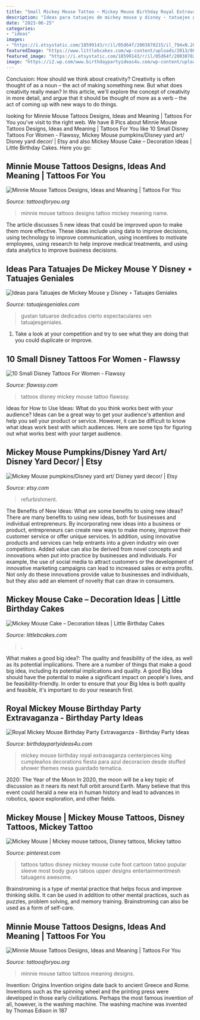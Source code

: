 ```yaml
---
title: "Small Mickey Mouse Tattoo ~ Mickey Mouse Birthday Royal Extravaganza Centerpieces King Cumpleaños Decorations Fiesta Para Azul Decoracion Desde Stuffed Shower Themes Mesa Guardado Tematica"
description: "Ideas para tatuajes de mickey mouse y disney ⋆ tatuajes geniales"
date: "2023-06-25"
categories:
- "ideas"
images:
- "https://i.etsystatic.com/18599143/r/il/05d64f/2003870215/il_794xN.2003870215_lckb.jpg"
featuredImage: "https://www.littlebcakes.com/wp-content/uploads/2013/08/Mickey-Mouse-Cake-Pans.jpg"
featured_image: "https://i.etsystatic.com/18599143/r/il/05d64f/2003870215/il_794xN.2003870215_lckb.jpg"
image: "https://i2.wp.com/www.birthdaypartyideas4u.com/wp-content/uploads/2017/06/Royal-Mickey-Mouse-Birthday-Party-Extravaganza-Stuffed-Centerpieces.jpeg"
---
```



Conclusion: How should we think about creativity?
Creativity is often thought of as a noun – the act of making something new. But what does creativity really mean? In this article, we'll explore the concept of creativity in more detail, and argue that it should be thought of more as a verb – the act of coming up with new ways to do things.

	

		
looking for Minnie Mouse Tattoos Designs, Ideas and Meaning | Tattoos For You you've visit to the right web. We have 8 Pics about Minnie Mouse Tattoos Designs, Ideas and Meaning | Tattoos For You like 10 Small Disney Tattoos For Women - Flawssy, Mickey Mouse pumpkins/Disney yard art/ Disney yard decor/ | Etsy and also Mickey Mouse Cake – Decoration Ideas | Little Birthday Cakes. Here you go:
		
    
## Minnie Mouse Tattoos Designs, Ideas And Meaning | Tattoos For You

<img loading=lazy src="http://www.tattoosforyou.org/wp-content/uploads/2016/03/Minnie-Mouse-Tattoos-Pictures.jpg" onerror="this.onerror=null;this.src='https://tse2.mm.bing.net/th?id=OIP.D65X0CbdPw-Rq5Eg65x1ggHaLm&amp;pid=15.1';" alt="Minnie Mouse Tattoos Designs, Ideas and Meaning | Tattoos For You">

_Source: tattoosforyou.org_

>minnie mouse tattoos designs tattoo mickey meaning name. 

	

The article discusses 5 new ideas that could be improved upon to make them more effective. These ideas include using data to improve decisions, using technology to improve communication, using incentives to motivate employees, using research to help improve medical treatments, and using data analytics to improve business decisions.

    
## Ideas Para Tatuajes De Mickey Mouse Y Disney ⋆ Tatuajes Geniales

<img loading=lazy src="https://www.tatuajesgeniales.com/wp-content/uploads/2018/11/para-hombres-3-1.jpg?189db0" onerror="this.onerror=null;this.src='https://tse1.mm.bing.net/th?id=OIP.VtzsTLZdVp0Q03yd_slvSwHaJ4&amp;pid=15.1';" alt="Ideas para Tatuajes de Mickey Mouse y Disney ⋆ Tatuajes Geniales">

_Source: tatuajesgeniales.com_

>gustan tatuarse dedicados cierto espectaculares ven tatuajesgeniales. 

	

1. Take a look at your competition and try to see what they are doing that you could duplicate or improve.

    
## 10 Small Disney Tattoos For Women - Flawssy

<img loading=lazy src="http://flawssy.com/wp-content/uploads/2016/06/Small-Mickey-Mouse-Tattoo.jpg" onerror="this.onerror=null;this.src='https://tse1.mm.bing.net/th?id=OIP.fXSIR-4IzVItLnUrEB6JZgHaJ4&amp;pid=15.1';" alt="10 Small Disney Tattoos For Women - Flawssy">

_Source: flawssy.com_

>tattoos disney mickey mouse tattoo flawssy. 

	

Ideas for How to Use Ideas: What do you think works best with your audience?
Ideas can be a great way to get your audience's attention and help you sell your product or service. However, it can be difficult to know what ideas work best with which audiences. Here are some tips for figuring out what works best with your target audience.

    
## Mickey Mouse Pumpkins/Disney Yard Art/ Disney Yard Decor/ | Etsy

<img loading=lazy src="https://i.etsystatic.com/18599143/r/il/05d64f/2003870215/il_794xN.2003870215_lckb.jpg" onerror="this.onerror=null;this.src='https://tse1.mm.bing.net/th?id=OIP.RXHk_TTGUb1r3AXgO2cmPAHaJ4&amp;pid=15.1';" alt="Mickey Mouse pumpkins/Disney yard art/ Disney yard decor/ | Etsy">

_Source: etsy.com_

>refurbishment. 

	

The Benefits of New Ideas: What are some benefits to using new ideas?
There are many benefits to using new ideas, both for businesses and individual entrepreneurs. By incorporating new ideas into a business or product, entrepreneurs can create new ways to make money, improve their customer service or offer unique services. In addition, using innovative products and services can help entrants into a given industry win over competitors.
Added value can also be derived from novel concepts and innovations when put into practice by businesses and individuals. For example, the use of social media to attract customers or the development of innovative marketing campaigns can lead to increased sales or extra profits. Not only do these innovations provide value to businesses and individuals, but they also add an element of novelty that can draw in consumers.

    
## Mickey Mouse Cake – Decoration Ideas | Little Birthday Cakes

<img loading=lazy src="https://www.littlebcakes.com/wp-content/uploads/2013/08/Mickey-Mouse-Cake-Pans.jpg" onerror="this.onerror=null;this.src='https://tse4.mm.bing.net/th?id=OIP.OjGnoTefdnTkUNDUsnLERwHaLH&amp;pid=15.1';" alt="Mickey Mouse Cake – Decoration Ideas | Little Birthday Cakes">

_Source: littlebcakes.com_

>. 

	

What makes a good big idea?: The quality and feasibility of the idea, as well as its potential implications.
There are a number of things that make a good big idea, including its potential implications and quality. A good Big Idea should have the potential to make a significant impact on people's lives, and be feasibility-friendly. In order to ensure that your Big Idea is both quality and feasible, it's important to do your research first.

    
## Royal Mickey Mouse Birthday Party Extravaganza - Birthday Party Ideas

<img loading=lazy src="https://i2.wp.com/www.birthdaypartyideas4u.com/wp-content/uploads/2017/06/Royal-Mickey-Mouse-Birthday-Party-Extravaganza-Stuffed-Centerpieces.jpeg" onerror="this.onerror=null;this.src='https://tse4.mm.bing.net/th?id=OIP.PWpQIcKLvZYsTKzobTkANgHaIA&amp;pid=15.1';" alt="Royal Mickey Mouse Birthday Party Extravaganza - Birthday Party Ideas">

_Source: birthdaypartyideas4u.com_

>mickey mouse birthday royal extravaganza centerpieces king cumpleaños decorations fiesta para azul decoracion desde stuffed shower themes mesa guardado tematica. 

	

2020: The Year of the Moon
In 2020, the moon will be a key topic of discussion as it nears its next full orbit around Earth. Many believe that this event could herald a new era in human history and lead to advances in robotics, space exploration, and other fields.

    
## Mickey Mouse | Mickey Mouse Tattoos, Disney Tattoos, Mickey Tattoo

<img loading=lazy src="https://i.pinimg.com/originals/22/15/7e/22157e05fd8031794f3defcdcefb18ea.jpg" onerror="this.onerror=null;this.src='https://tse1.mm.bing.net/th?id=OIP.4QLy8U7MbefOnSFhXNJDHwHaLH&amp;pid=15.1';" alt="Mickey Mouse | Mickey mouse tattoos, Disney tattoos, Mickey tattoo">

_Source: pinterest.com_

>tattoos tattoo disney mickey mouse cute foot cartoon tatoo popular sleeve most body guys tatoos upper designs entertainmentmesh tatuagens awesome. 

	

Brainstroming is a type of mental practice that helps focus and improve thinking skills. It can be used in addition to other mental practices, such as puzzles, problem solving, and memory training. Brainstroming can also be used as a form of self-care.

    
## Minnie Mouse Tattoos Designs, Ideas And Meaning | Tattoos For You

<img loading=lazy src="http://www.tattoosforyou.org/wp-content/uploads/2016/03/Tattoo-Minnie-Mouse.jpg" onerror="this.onerror=null;this.src='https://tse1.mm.bing.net/th?id=OIP.VkzNIpOWg779yELCSlaBTgHaJ4&amp;pid=15.1';" alt="Minnie Mouse Tattoos Designs, Ideas and Meaning | Tattoos For You">

_Source: tattoosforyou.org_

>minnie mouse tattoo tattoos meaning designs. 

	

Invention: Origins
Invention origins date back to ancient Greece and Rome. Inventions such as the spinning wheel and the printing press were developed in those early civilizations. Perhaps the most famous invention of all, however, is the washing machine. The washing machine was invented by Thomas Edison in 187

